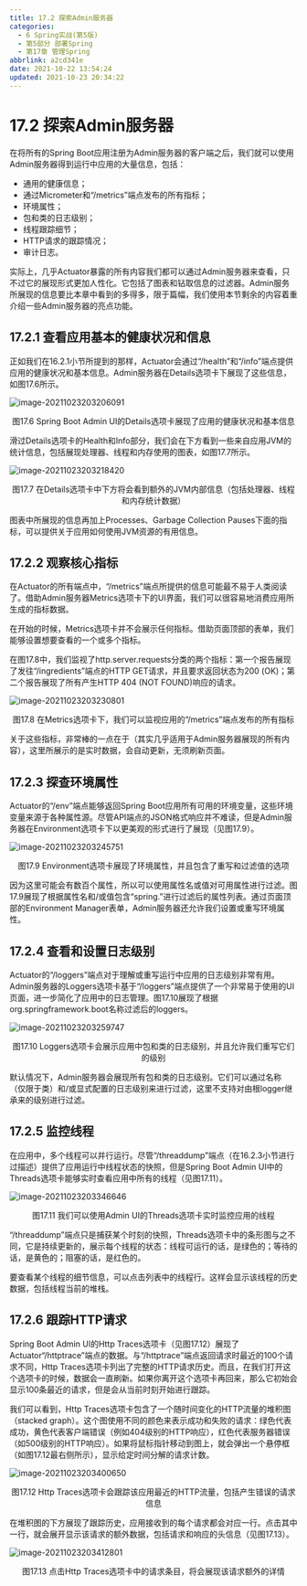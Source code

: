 ```yaml
---
title: 17.2 探索Admin服务器
categories: 
  - 6 Spring实战(第5版)
  - 第5部分 部署Spring
  - 第17章 管理Spring
abbrlink: a2cd341e
date: 2021-10-22 13:54:24
updated: 2021-10-23 20:34:22
---
```

# 17.2 探索Admin服务器
在将所有的Spring Boot应用注册为Admin服务器的客户端之后，我们就可以使用Admin服务器得到运行中应用的大量信息，包括：
- 通用的健康信息；
- 通过Micrometer和“/metrics”端点发布的所有指标；
- 环境属性；
- 包和类的日志级别；
- 线程跟踪细节；
- HTTP请求的跟踪情况；
- 审计日志。

实际上，几乎Actuator暴露的所有内容我们都可以通过Admin服务器来查看，只不过它的展现形式更加人性化。它包括了图表和钻取信息的过滤器。Admin服务所展现的信息要比本章中看到的多得多，限于篇幅，我们使用本节剩余的内容着重介绍一些Admin服务器的亮点功能。

## 17.2.1 查看应用基本的健康状况和信息
正如我们在16.2.1小节所提到的那样，Actuator会通过“/health”和“/info”端点提供应用的健康状况和基本信息。Admin服务器在Details选项卡下展现了这些信息，如图17.6所示。

![image-20211023203206091](https://gitee.com/XiaoLan223/images/raw/master/Blog/Sum/20211023203206.png)

<center>图17.6 Spring Boot Admin UI的Details选项卡展现了应用的健康状况和基本信息</center>

滑过Details选项卡的Health和Info部分，我们会在下方看到一些来自应用JVM的统计信息，包括展现处理器、线程和内存使用的图表，如图17.7所示。

![image-20211023203218420](https://gitee.com/XiaoLan223/images/raw/master/Blog/Sum/20211023203218.png)

<center>图17.7 在Details选项卡中下方将会看到额外的JVM内部信息（包括处理器、线程和内存统计数据）</center>

图表中所展现的信息再加上Processes、Garbage Collection Pauses下面的指标，可以提供关于应用如何使用JVM资源的有用信息。

## 17.2.2 观察核心指标
在Actuator的所有端点中，“/metrics”端点所提供的信息可能最不易于人类阅读了。借助Admin服务器Metrics选项卡下的UI界面，我们可以很容易地消费应用所生成的指标数据。

在开始的时候，Metrics选项卡并不会展示任何指标。借助页面顶部的表单，我们能够设置想要查看的一个或多个指标。

在图17.8中，我们监视了http.server.requests分类的两个指标：第一个报告展现了发往“/ingredients”端点的HTTP GET请求，并且要求返回状态为200 (OK)；第二个报告展现了所有产生HTTP 404 (NOT FOUND)响应的请求。

![image-20211023203230801](https://gitee.com/XiaoLan223/images/raw/master/Blog/Sum/20211023203230.png)

<center>图17.8 在Metrics选项卡下，我们可以监视应用的“/metrics”端点发布的所有指标</center>

关于这些指标，非常棒的一点在于（其实几乎适用于Admin服务器展现的所有内容），这里所展示的是实时数据，会自动更新，无须刷新页面。

## 17.2.3 探查环境属性
Actuator的“/env”端点能够返回Spring Boot应用所有可用的环境变量，这些环境变量来源于各种属性源。尽管API端点的JSON格式响应并不难读，但是Admin服务器在Environment选项卡下以更美观的形式进行了展现（见图17.9）。

![image-20211023203245751](https://gitee.com/XiaoLan223/images/raw/master/Blog/Sum/20211023203245.png)

<center>图17.9 Environment选项卡展现了环境属性，并且包含了重写和过滤值的选项</center>

因为这里可能会有数百个属性，所以可以使用属性名或值对可用属性进行过滤。图17.9展现了根据属性名和/或值包含“spring.”进行过滤后的属性列表。通过页面顶部的Environment Manager表单，Admin服务器还允许我们设置或重写环境属性。

## 17.2.4 查看和设置日志级别
Actuator的“/loggers”端点对于理解或重写运行中应用的日志级别非常有用。Admin服务器的Loggers选项卡基于“/loggers”端点提供了一个非常易于使用的UI页面，进一步简化了应用中的日志管理。图17.10展现了根据org.springframework.boot名称过滤后的loggers。

![image-20211023203259747](https://gitee.com/XiaoLan223/images/raw/master/Blog/Sum/20211023203259.png)

<center>图17.10 Loggers选项卡会展示应用中包和类的日志级别，并且允许我们重写它们的级别</center>

默认情况下，Admin服务器会展现所有包和类的日志级别。它们可以通过名称（仅限于类）和/或显式配置的日志级别来进行过滤，这里不支持对由根logger继承来的级别进行过滤。

## 17.2.5 监控线程
在应用中，多个线程可以并行运行。尽管“/threaddump”端点（在16.2.3小节进行过描述）提供了应用运行中线程状态的快照，但是Spring Boot Admin UI中的Threads选项卡能够实时查看应用中所有的线程（见图17.11）。

![image-20211023203346646](https://gitee.com/XiaoLan223/images/raw/master/Blog/Sum/20211023203346.png)

<center>图17.11 我们可以使用Admin UI的Threads选项卡实时监控应用的线程</center>

“/threaddump”端点只是捕获某个时刻的快照，Threads选项卡中的条形图与之不同，它是持续更新的，展示每个线程的状态：线程可运行的话，是绿色的；等待的话，是黄色的；阻塞的话，是红色的。

要查看某个线程的细节信息，可以点击列表中的线程行。这样会显示该线程的历史数据，包括线程当前的堆栈。

## 17.2.6 跟踪HTTP请求
Spring Boot Admin UI的Http Traces选项卡（见图17.12）展现了Actuator“/httptrace”端点的数据。与“/httptrace”端点返回请求时最近的100个请求不同，Http Traces选项卡列出了完整的HTTP请求历史。而且，在我们打开这个选项卡的时候，数据会一直刷新。如果你离开这个选项卡再回来，那么它初始会显示100条最近的请求，但是会从当前时刻开始进行跟踪。

我们可以看到，Http Traces选项卡包含了一个随时间变化的HTTP流量的堆积图（stacked graph）。这个图使用不同的颜色来表示成功和失败的请求：绿色代表成功，黄色代表客户端错误（例如404级别的HTTP响应），红色代表服务器错误（如500级别的HTTP响应）。如果将鼠标指针移动到图上，就会弹出一个悬停框（如图17.12最右侧所示），显示给定时间分解的请求计数。

![image-20211023203400650](https://gitee.com/XiaoLan223/images/raw/master/Blog/Sum/20211023203400.png)

<center>图17.12 Http Traces选项卡会跟踪该应用最近的HTTP流量，包括产生错误的请求信息</center>

在堆积图的下方展现了跟踪历史，应用接收到的每个请求都会对应一行。点击其中一行，就会展开显示该请求的额外数据，包括请求和响应的头信息（见图17.13）。

![image-20211023203412801](https://gitee.com/XiaoLan223/images/raw/master/Blog/Sum/20211023203412.png)

<center>图17.13 点击Http Traces选项卡中的请求条目，将会展现该请求额外的详情</center>
